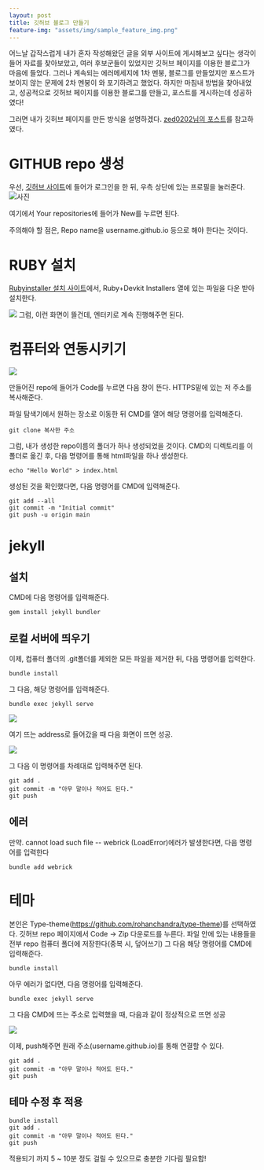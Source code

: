 ```yaml
---
layout: post
title: 깃허브 블로그 만들기
feature-img: "assets/img/sample_feature_img.png"
---
```

어느날 갑작스럽게 내가 혼자 작성해왔던 글을 외부 사이트에 게시해보고 싶다는 생각이 들어 자료를 찾아보았고, 여러 후보군들이 있었지만 깃허브 페이지를 이용한 블로그가 마음에 들었다. 그러나 계속되는 에러메세지에 1차 멘붕, 블로그를 만들었지만 포스트가 보이지 않는 문제에 2차 멘붕이 와 포기하려고 했었다. 하지만 마침내 방법을 찾아내었고, 성공적으로 깃허브 페이지를 이용한 블로그를 만들고, 포스트를 게시하는데 성공하였다!

그러면 내가 깃허브 페이지를 만든 방식을 설명하겠다. [zed0202님의 포스트](https://zeddios.tistory.com/1222)를 참고하였다.

# GITHUB repo 생성
우선, [깃허브 사이트](https://github.com/)에 들어가 로그인을 한 뒤, 우측 상단에 있는 프로필을 눌러준다.
![사진](https://i.imgur.com/kol7C1O.png)

여기에서 Your repositories에 들어가 New를 누르면 된다.

주의해야 할 점은, Repo name을 username.github.io 등으로 해야 한다는 것이다.
# RUBY 설치
[Rubyinstaller 설치 사이트](https://rubyinstaller.org/downloads/archives/)에서, Ruby+Devkit Installers 열에 있는 파일을 다운 받아 설치한다.

![](https://i.imgur.com/qXP8MdH.png)
그럼, 이런 화면이 뜰건데, 엔터키로 계속 진행해주면 된다.
# 컴퓨터와 연동시키기

![](https://i.imgur.com/ZRZrd3Y.png)

만들어진 repo에 들어가 Code를 누르면 다음 창이 뜬다.
HTTPS밑에 있는 저 주소를 복사해준다.

파일 탐색기에서 원하는 장소로 이동한 뒤 CMD를 열어 해당 명령어를 입력해준다.

<code>git clone 복사한 주소</code>

그럼, 내가 생성한 repo이름의 폴더가 하나 생성되었을 것이다.
CMD의 디렉토리를 이 폴더로 옮긴 후, 다음 명령어를 통해 html파일을 하나 생성한다.

``` 
echo "Hello World" > index.html
```

생성된 것을 확인했다면, 다음 명령어를 CMD에 입력해준다.

```
git add --all
git commit -m "Initial commit"
git push -u origin main
```

# jekyll 
## 설치
CMD에 다음 명령어를 입력해준다.

```
gem install jekyll bundler
```
## 로컬 서버에 띄우기

이제, 컴퓨터 폴더의 .git폴더를 제외한 모든 파일을 제거한 뒤, 다음 명령어를 입력한다.

```
bundle install
```

그 다음, 해당 명령어를 입력해준다.

```
bundle exec jekyll serve
```

![](https://i.imgur.com/oQRhSuz.png)

여기 뜨는 address로 들어갔을 때 다음 화면이 뜨면 성공.

![](https://i.imgur.com/58AMInE.png)

그 다음 이 명령어를 차례대로 입력해주면 된다.

```
git add .
git commit -m "아무 말이나 적어도 된다."
git push
```
## 에러
만약. cannot load such file -- webrick (LoadError)에러가 발생한다면, 다음 명령어를 입력한다
```
bundle add webrick
```
# 테마
본인은 Type-theme(https://github.com/rohanchandra/type-theme)를 선택하였다.
깃허브 repo 페이지에서 Code -> Zip 다운로드를 누른다.
파일 안에 있는 내용들을 전부 repo 컴퓨터 폴더에 저장한다(중복 시, 덮어쓰기)
그 다음 해당 명령어를 CMD에 입력해준다.

```
bundle install
```

아무 에러가 없다면, 다음 명령어를 입력해준다.

```
bundle exec jekyll serve
```

그 다음 CMD에 뜨는 주소로 입력했을 때, 다음과 같이 정상적으로 뜨면 성공

![](https://i.imgur.com/pxWW5D8.png)

이제, push해주면 원래 주소(username.github.io)를 통해 연결할 수 있다.

```
git add .
git commit -m "아무 말이나 적어도 된다."
git push
```
## 테마 수정 후 적용
```
bundle install
git add .
git commit -m "아무 말이나 적어도 된다."
git push
```

적용되기 까지 5 ~ 10분 정도 걸릴 수 있으므로 충분한 기다림 필요함!